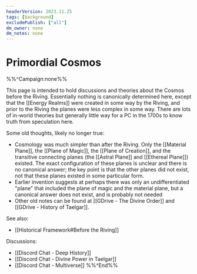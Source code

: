 ```yaml
---
headerVersion: 2023.11.25
tags: [background]
excludePublish: ["all"]
dm_owner: none
dm_notes: none
---
```

# Primordial Cosmos

%%^Campaign:none%%

This page is intended to hold discussions and theories about the Cosmos before the Riving. Essentially nothing is canonically determined here, except that the [[Energy Realms]] were created in some way by the Riving, and prior to the Riving the planes were less complex in some way. There are lots of in-world theories but generally little way for a PC in the 1700s to know truth from speculation here. 

Some old thoughts, likely no longer true:

- Cosmology was much simpler than after the Riving. Only the [[Material Plane]], the [[Plane of Magic]], the [[Plane of Creation]], and the transitive connecting planes (the [[Astral Plane]] and [[Ethereal Plane]]) existed. The exact configuration of these planes is unclear and there is no canonical answer; the key point is that the other planes did not exist, not that these planes existed in some particular form. 
- Earlier invention suggests at perhaps there was only an undifferentiated "plane" that included the plane of magic and the material plane, but a canonical answer does not exist, and is probably not needed
- Other old notes can be found at [[GDrive - The Divine Order]] and [[GDrive - History of Taelgar]].

See also:
- [[Historical Framework#Before the Riving]]

Discussions:
- [[Discord Chat - Deep History]]
- [[Discord Chat - Divine Power in Taelgar]]
- [[Discord Chat - Multiverse]]
%%^End%%
